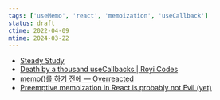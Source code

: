 ```yaml
---
tags: ['useMemo', 'react', 'memoization', 'useCallback']
status: draft
ctime: 2022-04-09
mtime: 2024-03-22
---
```


- [Steady Study](https://ideveloper2.dev/blog/2019-06-14--when-to-use-memo-and-use-callback/)
- [Death by a thousand useCallbacks | Royi Codes](https://royi-codes.vercel.app/thousand-usecallbacks/)
- [memo()를 하기 전에 — Overreacted](https://overreacted.io/ko/before-you-memo/)
- [Preemptive memoization in React is probably not Evil (yet)](https://www.zhenghao.io/posts/memo-or-not)